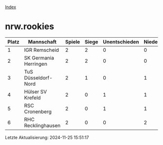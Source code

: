 [Index](./README.md)

# nrw.rookies

| Platz |  Mannschaft |  Spiele |  Siege |  Unentschieden |  Niederlagen |  Tore |  Differenz |  Punkte | 
| --- |  --- |  --- |  --- |  --- |  --- |  --- |  --- |  --- |  
|  1 |   IGR Remscheid |   2 |   2 |   0 |   0 |   18:1 |   17 |   6 |  
|  2 |   SK Germania Herringen |   2 |   2 |   0 |   0 |   13:6 |   7 |   6 |  
|  3 |   TuS Düsseldorf-Nord |   2 |   1 |   0 |   1 |   8:11 |   -3 |   3 |  
|  4 |   Hülser SV Krefeld |   2 |   0 |   1 |   1 |   4:6 |   -2 |   1 |  
|  5 |   RSC Cronenberg |   2 |   0 |   1 |   1 |   3:9 |   -6 |   1 |  
|  6 |   RHC Recklinghausen |   2 |   0 |   0 |   2 |   2:15 |   -13 |   0 |  


Letzte Aktualisierung: 2024-11-25 15:51:17